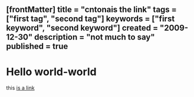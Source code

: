 [frontMatter]
title = "cntonais the link"
tags = ["first tag", "second tag"]
keywords = ["first keyword", "second keyword"]
created = "2009-12-30"
description = "not much to say"
published = true
---

# Hello world-world

this [is a link](rel::final/final.md)
